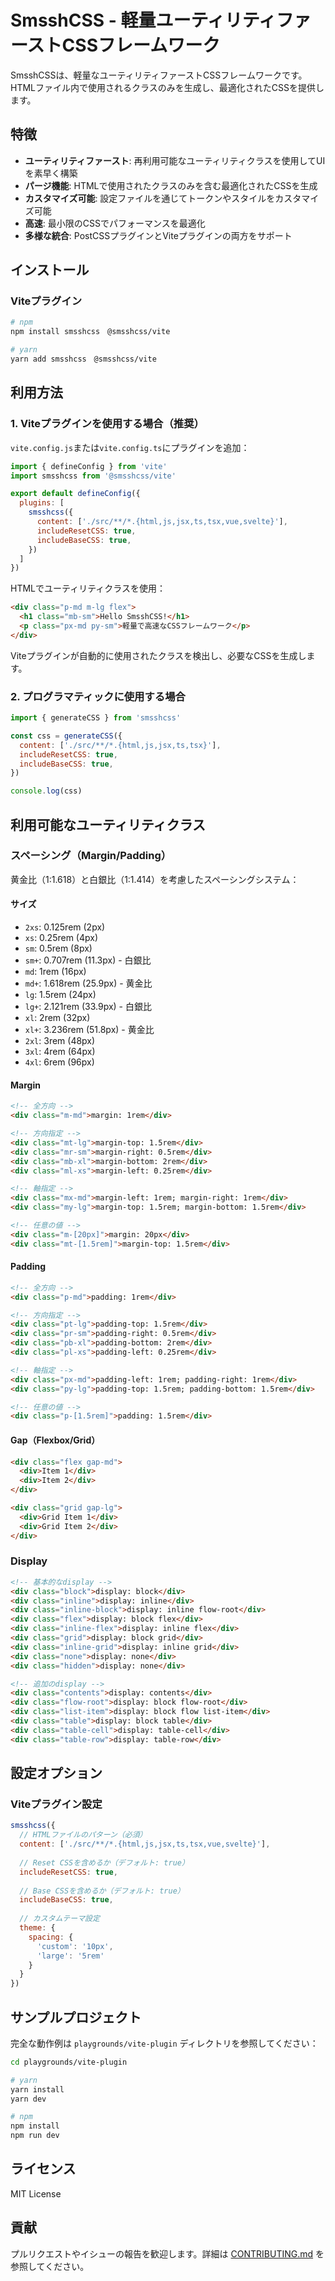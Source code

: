 # SmsshCSS - 軽量ユーティリティファーストCSSフレームワーク

SmsshCSSは、軽量なユーティリティファーストCSSフレームワークです。HTMLファイル内で使用されるクラスのみを生成し、最適化されたCSSを提供します。

## 特徴

- **ユーティリティファースト**: 再利用可能なユーティリティクラスを使用してUIを素早く構築
- **パージ機能**: HTMLで使用されたクラスのみを含む最適化されたCSSを生成
- **カスタマイズ可能**: 設定ファイルを通じてトークンやスタイルをカスタマイズ可能
- **高速**: 最小限のCSSでパフォーマンスを最適化
- **多様な統合**: PostCSSプラグインとViteプラグインの両方をサポート

## インストール

### Viteプラグイン

```bash
# npm
npm install smsshcss　@smsshcss/vite

# yarn
yarn add smsshcss　@smsshcss/vite
```

## 利用方法

### 1. Viteプラグインを使用する場合（推奨）

`vite.config.js`または`vite.config.ts`にプラグインを追加：

```javascript
import { defineConfig } from 'vite'
import smsshcss from '@smsshcss/vite'

export default defineConfig({
  plugins: [
    smsshcss({
      content: ['./src/**/*.{html,js,jsx,ts,tsx,vue,svelte}'],
      includeResetCSS: true,
      includeBaseCSS: true,
    })
  ]
})
```

HTMLでユーティリティクラスを使用：

```html
<div class="p-md m-lg flex">
  <h1 class="mb-sm">Hello SmsshCSS!</h1>
  <p class="px-md py-sm">軽量で高速なCSSフレームワーク</p>
</div>
```

Viteプラグインが自動的に使用されたクラスを検出し、必要なCSSを生成します。

### 2. プログラマティックに使用する場合

```javascript
import { generateCSS } from 'smsshcss'

const css = generateCSS({
  content: ['./src/**/*.{html,js,jsx,ts,tsx}'],
  includeResetCSS: true,
  includeBaseCSS: true,
})

console.log(css)
```

## 利用可能なユーティリティクラス

### スペーシング（Margin/Padding）

黄金比（1:1.618）と白銀比（1:1.414）を考慮したスペーシングシステム：

#### サイズ
- `2xs`: 0.125rem (2px)
- `xs`: 0.25rem (4px)
- `sm`: 0.5rem (8px)
- `sm+`: 0.707rem (11.3px) - 白銀比
- `md`: 1rem (16px)
- `md+`: 1.618rem (25.9px) - 黄金比
- `lg`: 1.5rem (24px)
- `lg+`: 2.121rem (33.9px) - 白銀比
- `xl`: 2rem (32px)
- `xl+`: 3.236rem (51.8px) - 黄金比
- `2xl`: 3rem (48px)
- `3xl`: 4rem (64px)
- `4xl`: 6rem (96px)

#### Margin
```html
<!-- 全方向 -->
<div class="m-md">margin: 1rem</div>

<!-- 方向指定 -->
<div class="mt-lg">margin-top: 1.5rem</div>
<div class="mr-sm">margin-right: 0.5rem</div>
<div class="mb-xl">margin-bottom: 2rem</div>
<div class="ml-xs">margin-left: 0.25rem</div>

<!-- 軸指定 -->
<div class="mx-md">margin-left: 1rem; margin-right: 1rem</div>
<div class="my-lg">margin-top: 1.5rem; margin-bottom: 1.5rem</div>

<!-- 任意の値 -->
<div class="m-[20px]">margin: 20px</div>
<div class="mt-[1.5rem]">margin-top: 1.5rem</div>
```

#### Padding
```html
<!-- 全方向 -->
<div class="p-md">padding: 1rem</div>

<!-- 方向指定 -->
<div class="pt-lg">padding-top: 1.5rem</div>
<div class="pr-sm">padding-right: 0.5rem</div>
<div class="pb-xl">padding-bottom: 2rem</div>
<div class="pl-xs">padding-left: 0.25rem</div>

<!-- 軸指定 -->
<div class="px-md">padding-left: 1rem; padding-right: 1rem</div>
<div class="py-lg">padding-top: 1.5rem; padding-bottom: 1.5rem</div>

<!-- 任意の値 -->
<div class="p-[1.5rem]">padding: 1.5rem</div>
```

#### Gap（Flexbox/Grid）
```html
<div class="flex gap-md">
  <div>Item 1</div>
  <div>Item 2</div>
</div>

<div class="grid gap-lg">
  <div>Grid Item 1</div>
  <div>Grid Item 2</div>
</div>
```

### Display

```html
<!-- 基本的なdisplay -->
<div class="block">display: block</div>
<div class="inline">display: inline</div>
<div class="inline-block">display: inline flow-root</div>
<div class="flex">display: block flex</div>
<div class="inline-flex">display: inline flex</div>
<div class="grid">display: block grid</div>
<div class="inline-grid">display: inline grid</div>
<div class="none">display: none</div>
<div class="hidden">display: none</div>

<!-- 追加のdisplay -->
<div class="contents">display: contents</div>
<div class="flow-root">display: block flow-root</div>
<div class="list-item">display: block flow list-item</div>
<div class="table">display: block table</div>
<div class="table-cell">display: table-cell</div>
<div class="table-row">display: table-row</div>
```

## 設定オプション

### Viteプラグイン設定

```javascript
smsshcss({
  // HTMLファイルのパターン（必須）
  content: ['./src/**/*.{html,js,jsx,ts,tsx,vue,svelte}'],
  
  // Reset CSSを含めるか（デフォルト: true）
  includeResetCSS: true,
  
  // Base CSSを含めるか（デフォルト: true）
  includeBaseCSS: true,
  
  // カスタムテーマ設定
  theme: {
    spacing: {
      'custom': '10px',
      'large': '5rem'
    }
  }
})
```

## サンプルプロジェクト

完全な動作例は `playgrounds/vite-plugin` ディレクトリを参照してください：

```bash
cd playgrounds/vite-plugin

# yarn
yarn install
yarn dev

# npm
npm install
npm run dev
```

## ライセンス

MIT License

## 貢献

プルリクエストやイシューの報告を歓迎します。詳細は [CONTRIBUTING.md](CONTRIBUTING.md) を参照してください。


